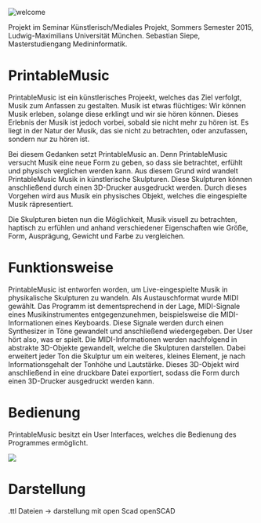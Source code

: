 ![welcome](https://raw.github.com/super-saubaer/PrintableMusic/master/Resources/PRINTABLE_MUSIC/welcome_neu.jpg)


Projekt im Seminar Künstlerisch/Mediales Projekt, Sommers Semester 2015, Ludwig-Maximilians Universität München.
Sebastian Siepe, Masterstudiengang Medininformatik.


# PrintableMusic
PrintableMusic ist ein künstlerisches Projeekt, welches das Ziel verfolgt, Musik zum Anfassen zu gestalten.
Musik ist etwas flüchtiges: Wir können Musik erleben, solange diese erklingt und wir sie hören können. Dieses Erlebnis der Musik ist jedoch vorbei, sobald sie nicht mehr zu hören ist. Es liegt in der Natur der Musik, das sie nicht zu betrachten, oder anzufassen, sondern nur zu hören ist.

Bei diesem Gedanken setzt PrintableMusic an. Denn PrintableMusic versucht Musik eine neue Form zu geben, so dass sie betrachtet, erfühlt und physisch verglichen werden kann. 
Aus diesem Grund wird wandelt PrintableMusic Musik in künstlerische Skulpturen. Diese Skulpturen können anschließend durch einen 3D-Drucker ausgedruckt werden. Durch dieses Vorgehen wird aus Musik ein physisches Objekt, welches die eingespielte Musik räpresentiert. 

Die Skulpturen bieten nun die Möglichkeit, Musik visuell zu betrachten, haptisch zu erfühlen und anhand verschiedener Eigenschaften wie Größe, Form, Ausprägung, Gewicht und Farbe zu vergleichen.

# Funktionsweise
PrintableMusic ist entworfen worden, um Live-eingespielte Musik in physikalische Skulpturen zu wandeln. Als Austauschformat wurde MIDI gewählt. Das Programm ist dementsprechend in der Lage, MIDI-Signale eines Musikinstrumentes entgegenzunehmen, beispielsweise die MIDI-Informationen eines Keyboards. Diese Signale werden durch einen Synthesizer in Töne gewandelt und anschließend wiedergegeben. Der User hört also, was er spielt. 
Die MIDI-Informationen werden nachfolgend in abstrakte 3D-Objekte gewandelt, welche die Skulpturen darstellen. Dabei erweitert jeder Ton die Skulptur um ein weiteres, kleines Element, je nach Informationsgehalt der Tonhöhe und Lautstärke. 
Dieses 3D-Objekt wird anschließend in eine druckbare Datei exportiert, sodass die Form durch einen 3D-Drucker ausgedruckt werden kann.

# Bedienung
PrintableMusic besitzt ein User Interfaces, welches die Bedienung des Programmes ermöglicht.



![](https://raw.github.com/super-saubaer/PrintableMusic/master/Resources/bilder/main.png|width=20px)




# Darstellung
.ttl Dateien -> darstellung mit open Scad openSCAD

# 
